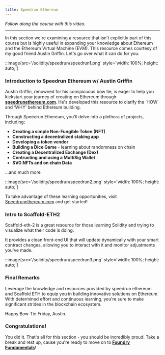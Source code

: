 ```yaml
---
title: Speedrun Ethereum
---
```


_Follow along the course with this video._

---

In this section we're examining a resource that isn't explicitly part of this course but is highly useful in expanding your knowledge about Ethereum and the Ethereum Virtual Machine (EVM). This resource comes courtesy of my good friend Austin Griffin. Let's go over what it can do for you.

::image{src='/solidity/speedrun/speedrun1.png' style='width: 100%; height: auto;'}

### Introduction to Speedrun Ethereum w/ Austin Griffin

Austin Griffin, renowned for his conspicuous bow tie, is eager to help you kickstart your journey of creating on Ethereum through [**speedrunethereum.com**](https://speedrunethereum.com/). He's developed this resource to clarify the ‘HOW’ and ‘WHY’ behind Ethereum building.

Through Speedrun Ethereum, you'll delve into a plethora of projects, including:

- **Creating a simple Non-Fungible Token (NFT)**
- **Constructing a decentralized staking app**
- **Developing a token vendor**
- **Building a Dice Game** - learning about randomness on chain
- **Creating a Decentralized Exchange (Dex)**
- **Contructing and using a MultiSig Wallet**
- **SVG NFTs and on chain Data**

...and much more

::image{src='/solidity/speedrun/speedrun2.png' style='width: 100%; height: auto;'}

To take advantage of these learning opportunities, visit [Speedrunethereum.com](https://speedrunethereum.com/) and get started!

### Intro to Scaffold-ETH2

Scaffold-eth-2 is a great resource for those learning Solidity and trying to visualize what their code is doing.

It provides a clean front-end UI that will update dynamically with your smart contract changes, allowing you to interact with it and monitor adjustments you've made.

::image{src='/solidity/speedrun/speedrun3.png' style='width: 100%; height: auto;'}

### Final Remarks

Leverage the knowledge and resources provided by speedrun ethereum and Scaffold ETH to equip you in building innovative solutions on Ethereum. With determined effort and continuous learning, you're sure to make significant strides in the blockchain ecosystem.

Happy Bow-Tie Friday, Austin.

### Congratulations!

You did it. That's all for this section - you should be incredibly proud. Take a break and rest up, cause you're ready to move on to [**Foundry Fundamentals**](https://updraft.cyfrin.io/courses/foundry)!
